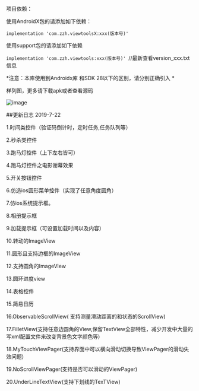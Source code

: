 
项目依赖：

使用AndroidX包的请添加如下依赖：

``` implementation 'com.zzh.viewtoolsX:xxx(版本号)' ``` 

使用support包的请添加如下依赖

``` implementation 'com.zzh.viewtools:xxx(版本号)'  ```//最新查看version_xxx.txt信息


*注意：本库使用到Androidx库 和SDK 28以下的区别，请分别正确引入 *



样列图，更多请下载apk或者查看源码

![image](https://github.com/zhengzaihong/MyViews/blob/master/Screenshots/GIF.gif)

##更新日志 2019-7-22

1.时间类控件（验证码倒计时，定时任务,任务队列等）

2.秒杀类控件

3.跑马灯控件（上下左右皆可）

4.跑马灯控件之电影谢幕效果

5.开关按钮控件

6.仿造ios圆形菜单控件（实现了任意角度圆角）

7.仿ios系统提示框。

8.相册提示框

9.加载提示框（可设置加载时间以及内容）

10.转动的ImageView

11.圆形且支持边框的ImageView

12.支持圆角的ImageView

13.圆环进度view

14.表格控件

15.简易日历

16.ObservableScrollView( 支持测量滑动距离的和状态的ScrollView)

17.FilletView(支持任意边圆角的View,保留TextView全部特性，减少开发中大量的写xml配置文件来改变背景色文字颜色等)

18.MyTouchViewPager(支持界面中可以横向滑动切换导致ViewPager的滑动失效问题)

19.NoScrollViewPager(支持是否可以滑动的ViewPager)

20.UnderLineTextView(支持下划线的TexTView)

